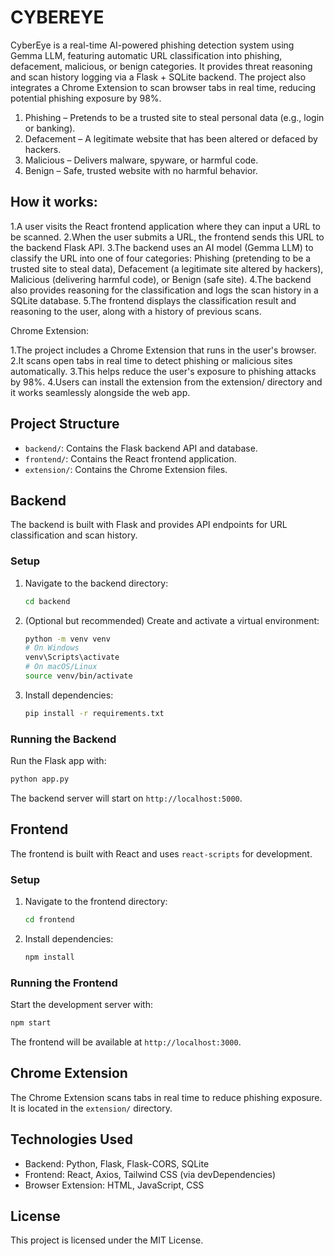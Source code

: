 # CYBEREYE

CyberEye is a real-time AI-powered phishing detection system using Gemma LLM, featuring automatic URL classification into phishing, defacement, malicious, or benign categories. It provides threat reasoning and scan history logging via a Flask + SQLite backend. The project also integrates a Chrome Extension to scan browser tabs in real time, reducing potential phishing exposure by 98%.

1. Phishing – Pretends to be a trusted site to steal personal data (e.g., login or banking).
2. Defacement – A legitimate website that has been altered or defaced by hackers.
3. Malicious – Delivers malware, spyware, or harmful code.
4. Benign – Safe, trusted website with no harmful behavior.

## How it works:

1.A user visits the React frontend application where they can input a URL to be scanned.
2.When the user submits a URL, the frontend sends this URL to the backend Flask API.
3.The backend uses an AI model (Gemma LLM) to classify the URL into one of four categories: Phishing (pretending to be a trusted site to steal data), Defacement (a legitimate site altered by hackers), Malicious (delivering harmful code), or Benign (safe site).
4.The backend also provides reasoning for the classification and logs the scan history in a SQLite database.
5.The frontend displays the classification result and reasoning to the user, along with a history of previous scans.

Chrome Extension:

1.The project includes a Chrome Extension that runs in the user's browser.
2.It scans open tabs in real time to detect phishing or malicious sites automatically.
3.This helps reduce the user's exposure to phishing attacks by 98%.
4.Users can install the extension from the extension/ directory and it works seamlessly alongside the web app.

## Project Structure

- `backend/`: Contains the Flask backend API and database.
- `frontend/`: Contains the React frontend application.
- `extension/`: Contains the Chrome Extension files.

## Backend

The backend is built with Flask and provides API endpoints for URL classification and scan history.

### Setup

1. Navigate to the backend directory:
   ```bash
   cd backend
   ```

2. (Optional but recommended) Create and activate a virtual environment:
   ```bash
   python -m venv venv
   # On Windows
   venv\Scripts\activate
   # On macOS/Linux
   source venv/bin/activate
   ```

3. Install dependencies:
   ```bash
   pip install -r requirements.txt
   ```

### Running the Backend

Run the Flask app with:

```bash
python app.py
```

The backend server will start on `http://localhost:5000`.

## Frontend

The frontend is built with React and uses `react-scripts` for development.

### Setup

1. Navigate to the frontend directory:
   ```bash
   cd frontend
   ```

2. Install dependencies:
   ```bash
   npm install
   ```

### Running the Frontend

Start the development server with:

```bash
npm start
```

The frontend will be available at `http://localhost:3000`.

## Chrome Extension

The Chrome Extension scans tabs in real time to reduce phishing exposure. It is located in the `extension/` directory.

## Technologies Used

- Backend: Python, Flask, Flask-CORS, SQLite
- Frontend: React, Axios, Tailwind CSS (via devDependencies)
- Browser Extension: HTML, JavaScript, CSS


## License

This project is licensed under the MIT License.


